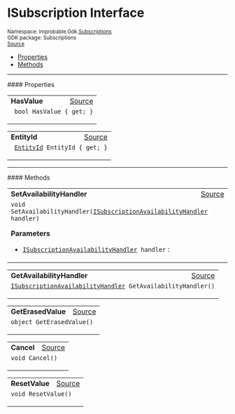 
# ISubscription Interface
<sup>
Namespace: Improbable.Gdk.<a href="{{urlRoot}}/api/subscriptions-index">Subscriptions</a><br/>
GDK package: Subscriptions<br/>
<a href="https://www.github.com/spatialos/gdk-for-unity/blob/88a422dc255ef1d47ee9385f226ca439f31c000b/workers/unity/Packages/io.improbable.gdk.core/Subscriptions/Subscription.cs/#L7">Source</a>
<style>
a code {
                    padding: 0em 0.25em!important;
}
code {
                    background-color: #ffffff!important;
}
</style>
</sup>
<nav id="pageToc" class="page-toc"><ul><li><a href="#properties">Properties</a>
<li><a href="#methods">Methods</a>
</ul></nav>










</p>
<hr style="width:100%; border-top-color:#d8d8d8" />
#### Properties


</p>




<table width="100%">
    <tr>
        <td style="border-right:none"><a id="hasvalue"></a><b>HasValue</b></td>
        <td style="border-left:none; text-align:right"><a href="https://www.github.com/spatialos/gdk-for-unity/blob/88a422dc255ef1d47ee9385f226ca439f31c000b/workers/unity/Packages/io.improbable.gdk.core/Subscriptions/Subscription.cs/#L10">Source</a></td>
    </tr>
    <tr>
        <td colspan="2">
<code> bool HasValue { get; }</code></p>



</td>
    </tr>
</table>


<table width="100%">
    <tr>
        <td style="border-right:none"><a id="entityid"></a><b>EntityId</b></td>
        <td style="border-left:none; text-align:right"><a href="https://www.github.com/spatialos/gdk-for-unity/blob/88a422dc255ef1d47ee9385f226ca439f31c000b/workers/unity/Packages/io.improbable.gdk.core/Subscriptions/Subscription.cs/#L11">Source</a></td>
    </tr>
    <tr>
        <td colspan="2">
<code> <a href="{{urlRoot}}/api/core/entity-id">EntityId</a> EntityId { get; }</code></p>



</td>
    </tr>
</table>






</p>
<hr style="width:100%; border-top-color:#d8d8d8" />
#### Methods


</p>




<table width="100%">
    <tr>
        <td style="border-right:none"><a id="setavailabilityhandler-isubscriptionavailabilityhandler"></a><b>SetAvailabilityHandler</b></td>
        <td style="border-left:none; text-align:right"><a href="https://www.github.com/spatialos/gdk-for-unity/blob/88a422dc255ef1d47ee9385f226ca439f31c000b/workers/unity/Packages/io.improbable.gdk.core/Subscriptions/Subscription.cs/#L14">Source</a></td>
    </tr>
    <tr>
        <td colspan="2">
<code>void SetAvailabilityHandler(<a href="{{urlRoot}}/api/subscriptions/i-subscription-availability-handler">ISubscriptionAvailabilityHandler</a> handler)</code></p>



</p>

<b>Parameters</b>

<ul>
<li><code><a href="{{urlRoot}}/api/subscriptions/i-subscription-availability-handler">ISubscriptionAvailabilityHandler</a> handler</code> : </li>
</ul>





</td>
    </tr>
</table>


<table width="100%">
    <tr>
        <td style="border-right:none"><a id="getavailabilityhandler"></a><b>GetAvailabilityHandler</b></td>
        <td style="border-left:none; text-align:right"><a href="https://www.github.com/spatialos/gdk-for-unity/blob/88a422dc255ef1d47ee9385f226ca439f31c000b/workers/unity/Packages/io.improbable.gdk.core/Subscriptions/Subscription.cs/#L15">Source</a></td>
    </tr>
    <tr>
        <td colspan="2">
<code><a href="{{urlRoot}}/api/subscriptions/i-subscription-availability-handler">ISubscriptionAvailabilityHandler</a> GetAvailabilityHandler()</code></p>






</td>
    </tr>
</table>


<table width="100%">
    <tr>
        <td style="border-right:none"><a id="geterasedvalue"></a><b>GetErasedValue</b></td>
        <td style="border-left:none; text-align:right"><a href="https://www.github.com/spatialos/gdk-for-unity/blob/88a422dc255ef1d47ee9385f226ca439f31c000b/workers/unity/Packages/io.improbable.gdk.core/Subscriptions/Subscription.cs/#L16">Source</a></td>
    </tr>
    <tr>
        <td colspan="2">
<code>object GetErasedValue()</code></p>






</td>
    </tr>
</table>


<table width="100%">
    <tr>
        <td style="border-right:none"><a id="cancel"></a><b>Cancel</b></td>
        <td style="border-left:none; text-align:right"><a href="https://www.github.com/spatialos/gdk-for-unity/blob/88a422dc255ef1d47ee9385f226ca439f31c000b/workers/unity/Packages/io.improbable.gdk.core/Subscriptions/Subscription.cs/#L18">Source</a></td>
    </tr>
    <tr>
        <td colspan="2">
<code>void Cancel()</code></p>






</td>
    </tr>
</table>


<table width="100%">
    <tr>
        <td style="border-right:none"><a id="resetvalue"></a><b>ResetValue</b></td>
        <td style="border-left:none; text-align:right"><a href="https://www.github.com/spatialos/gdk-for-unity/blob/88a422dc255ef1d47ee9385f226ca439f31c000b/workers/unity/Packages/io.improbable.gdk.core/Subscriptions/Subscription.cs/#L19">Source</a></td>
    </tr>
    <tr>
        <td colspan="2">
<code>void ResetValue()</code></p>






</td>
    </tr>
</table>





